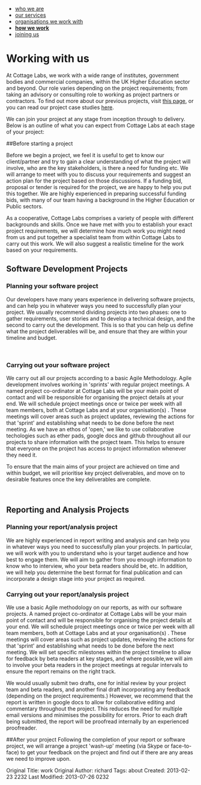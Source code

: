 <div id="subnav" class="subnav" style="margin-bottom: 30px">
        <div class="container">
            <ul class="nav nav-pills">
                <li><a href="/about">who we are</a></li>
                <li><a href="/about/services">our services</a></li>
                <li><a href="/about/organisations">organisations we work with</a></li>
                <li class="active"><a href="/about/work"><strong>how we work</strong></a></li>
                <li><a href="/about/join">joining us</a></li>
            </ul>
        </div>
</div>

<h1>Working with us</h1>

At Cottage Labs, we work with a wide range of institutes, government bodies and commercial companies, within the UK Higher Education sector and beyond. Our role varies depending on the project requirements; from taking an advisory or consulting role to working as project partners or contractors. To find out more about our previous projects, visit <a href="http://cottagelabs.com/projects">this page</a>, or you can read our project case studies <a href="http://cottagelabs.com/casestudies">here</a>.

We can join your project at any stage from inception through to delivery. Below is an outline of what you can expect from Cottage Labs at each stage of your project:

##Before starting a project

Before we begin a project, we feel it is useful to get to know our client/partner and try to gain a clear understanding of what the project will involve, who are the key stakeholders, is there a need for funding etc. We will arrange to meet with you to discuss your requirements and suggest an action plan for the project based on those discussions. If a funding bid, proposal or tender is required for the project, we are happy to help you put this together. We are highly experienced in preparing successful funding bids, with many of our team having a background in the Higher Education or Public sectors. 

As a cooperative, Cottage Labs comprises a variety of people with different backgrounds and skills. Once we have met with you to establish your exact project requirements, we will determine how much work you might need from us and put together a specialist team from within Cottage Labs to carry out this work. We will also suggest a realistic timeline for the work based on your requirements. 

<div class="row-fluid">
<div class="span6">
<div class="well">
<h2 class="cl_red_leader">Software Development Projects</h2>
<h3>Planning your software project</h3>

<p>Our developers have many years experience in delivering software projects, and can help you in whatever ways you need to successfully plan your project. We usually recommend dividing projects into two phases: one to gather requirements, user stories and to develop a technical design, and the second to carry out the development. This is so that you can help us define what the project deliverables will be, and ensure that they are within your timeline and budget.</p>
<br>

<h3>Carrying out your software project</h3>
<p>We carry out all our projects according to a basic Agile Methodology. Agile development involves working in 'sprints' with regular project meetings. A named project co-ordinator at Cottage Labs will be your main point of contact and will be responsible for organising the project details at your end.  We will schedule project meetings once or twice per week with all team members, both at Cottage Labs and at your organisation(s) . These meetings will cover areas such as project updates, reviewing the actions for that 'sprint' and establishing what needs to be done before the next meeting. As we have an ethos of 'open,' we like to use collaborative techologies such as ether pads, google docs and github throughout all our projects to share information with the project team. This helps to ensure that everyone on the project has access to project information whenever they need it.</p>

<p>To ensure that the main aims of your project are achieved on time and within budget,  we will prioritise key project deliverables,  and move on to desirable features once the key deliverables are complete.</p>
<br>
</div>
</div>

<div class="span6">
<div class="well">
<h2 class="cl_red_leader">Reporting and Analysis Projects</h2>
<h3>Planning your report/analysis project</h3>
<p>We are highly experienced in report writing and analysis and can help you in whatever ways you need to successfully plan your projects. In particular, we will work with you to understand who is your target audience and how best to engage them. We will aim to gather from you enough information to know who to interview, who your beta readers should be, etc. In addition, we will help you determine the best format for final publication and can incorporate a design stage into your project as required.</p>

<h3>Carrying out your report/analysis project</h3>
<p> We use a basic Agile methodology on our reports, as with our software projects. A named project co-ordinator at Cottage Labs will be your main point of contact and will be responsible for organising the project details at your end.  We will schedule project meetings once or twice per week with all team members, both at Cottage Labs and at your organisation(s) . These meetings will cover areas such as project updates, reviewing the actions for that 'sprint' and establishing what needs to be done before the next meeting. We will set specific milestones within the project timeline to allow for feedback by beta readers at key stages, and where possible,we will aim to involve your beta readers in the project meetings at regular intervals to ensure the report remains on the right track.</p>
<p>We would usually submit two drafts, one for initial review by your project team and beta readers, and another final draft incorporating any feedback (depending on the project requirements.) However, we recommend that the report is written in google docs to allow for collaborative editing and commentary throughout the project. This reduces the need for multiple email versions and minimises the possibility for errors. Prior to each draft being submitted, the report will be proofread internally by an experienced proofreader.</p>
<!--* how do these projects go ...?-->
</div>
</div>

</div>

##After your project
Following the completion of your report or software project, we will arrange a project 'wash-up' meeting (via Skype or face-to-face) to get your feedback on the project and find out if there are any areas we need to improve upon. 



Original Title: work
Original Author: richard
Tags: about
Created: 2013-02-23 2232
Last Modified: 2013-07-26 0232
